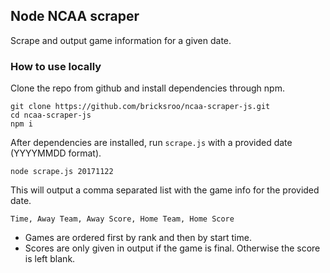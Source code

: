 ## Node NCAA scraper

Scrape and output game information for a given date.

### How to use locally

Clone the repo from github and install dependencies through npm.

```
git clone https://github.com/bricksroo/ncaa-scraper-js.git
cd ncaa-scraper-js
npm i
```

After dependencies are installed, run `scrape.js` with a provided date (YYYYMMDD format).

`node scrape.js 20171122`

This will output a comma separated list with the game info for the provided date.
```
Time, Away Team, Away Score, Home Team, Home Score
```

* Games are ordered first by rank and then by start time.
* Scores are only given in output if the game is final. Otherwise the score is left blank.